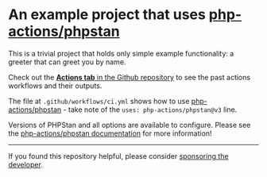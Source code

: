 An example project that uses [php-actions/phpstan][action-link]
===

This is a trivial project that holds only simple example functionality: a greeter that can greet you by name.

Check out the [**Actions tab** in the Github repository][actions-tab] to see the past actions workflows and their outputs.

The file at `.github/workflows/ci.yml` shows how to use [php-actions/phpstan][action-link] - take note of the `uses: php-actions/phpstan@v3` line.

Versions of PHPStan and all options are available to configure. Please see the [php-actions/phpstan documentation][action-link] for more information!

*** 

If you found this repository helpful, please consider [sponsoring the developer][sponsor].

[action-link]: https://github.com/php-actions/phpstan
[actions-tab]: https://github.com/php-actions/example-phpstan/actions
[sponsor]: https://github.com/sponsors/g105b
